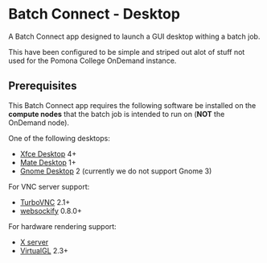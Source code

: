 # Batch Connect - Desktop

A Batch Connect app designed to launch a GUI desktop withing a batch job.

This have been configured to be simple and striped out alot of stuff not used for the Pomona College OnDemand instance.

## Prerequisites

This Batch Connect app requires the following software be installed on the
**compute nodes** that the batch job is intended to run on (**NOT** the
OnDemand node).

One of the following desktops:

- [Xfce Desktop] 4+
- [Mate Desktop] 1+
- [Gnome Desktop] 2 (currently we do not support Gnome 3)

For VNC server support:

- [TurboVNC] 2.1+
- [websockify] 0.8.0+

For hardware rendering support:

- [X server]
- [VirtualGL] 2.3+

[Xfce Desktop]: https://xfce.org/
[Mate Desktop]: https://mate-desktop.org/
[Gnome Desktop]: https://www.gnome.org/
[TurboVNC]: http://www.turbovnc.org/
[websockify]: https://github.com/novnc/websockify
[X server]: https://www.x.org/
[VirtualGL]: http://www.virtualgl.org/